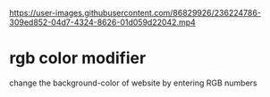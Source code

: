 

https://user-images.githubusercontent.com/86829926/236224786-309ed852-04d7-4324-8626-01d059d22042.mp4

# rgb color modifier
change the background-color of website by entering RGB numbers
